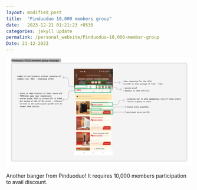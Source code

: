 ```yaml
---
layout: modified_post
title:  "Pinduoduo 10,000 members group"
date:   2023-12-21 01:21:23 +0530
categories: jekyll update
permalink: /personal_website/Pinduoduo-10,000-member-group
Date: 21-12-2023
---
```



<div markdown="1" style="padding: 0px;">
<img src="/assets/pinduoduo_10000_members.jpg" alt="Girl in a jacket" width= 720px >
</div>


Another banger from Pinduoduo! It requires 10,000 members participation to avail discount.